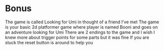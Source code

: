 # Bonus

The game is called Looking for Umi in thought of a friend I've met
The game is your basic 2d platformer game where player is named Booni and goes on an adventure looking for Umi
There are 2 endings to the game and I wish I knew more about trigger points for some parts but it was fine
If you are stuck the reset button is around to help you

